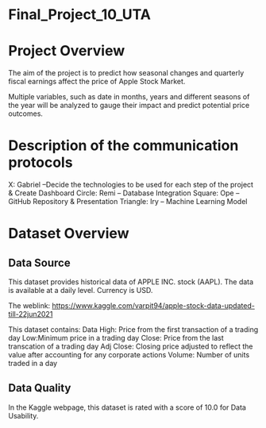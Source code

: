# Final_Project_10_UTA

# Project Overview

The aim of the project is to predict how seasonal changes and quarterly fiscal earnings affect the price of Apple Stock Market.

Multiple variables, such as date in months, years and different seasons of the year  will be analyzed to gauge their impact and predict potential price outcomes.

# Description of the communication protocols

X: Gabriel 
–Decide the technologies to be used for each step of the project & Create Dashboard
Circle: Remi 
– Database Integration
Square: Ope
– GitHub Repository & Presentation
Triangle: Iry
– Machine Learning Model


# Dataset Overview

## Data Source

This dataset provides historical data of APPLE INC. stock (AAPL). The data is available at a daily level. Currency is USD.

The weblink: https://www.kaggle.com/varpit94/apple-stock-data-updated-till-22jun2021

This dataset contains:
Data 
High: Price from the first transaction of a trading day
Low:Minimum price in a  trading day
Close: Price from the last transcation of a trading day
Adj Close: Closing price adjusted to reflect the value after accounting for any corporate actions
Volume: Number of units traded in a day

## Data Quality
In the Kaggle webpage, this dataset is rated with a score of 10.0 for Data Usability.

